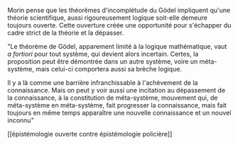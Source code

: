 Morin pense que les théorêmes d'incomplétude du Gödel impliquent qu'une théorie scientifique, aussi rigoureusement logique soit-elle demeure toujours ouverte.  Cette ouverture créée une opportunité pour s'échapper du cadre strict de la théorie et la dépasser.

"Le théorème de Gödel, apparement limité à la logique mathématique, vaut *a fortiori* pour tout système, qui devient alors incertain. Certes, la proposition peut être démontrée dans un autre système, voire un méta-système, mais celui-ci comportera aussi sa brèche logique.

Il y a là comme une barrière infranchissable à l'achèvement de la connaissance. Mais on peut y voir aussi une incitation au dépassement de la connaissance, à la constitution de méta-système, mouvement qui, de méta-système en méta-système, fait progresser la connaissance, mais fait toujours en même temps apparaître une nouvelle connaissance et un nouvel inconnu"

[[épistémologie ouverte contre épistémologie policière]]